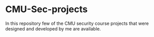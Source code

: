 # CMU-Sec-projects
In this repository few of the CMU security course projects that were designed and developed by me are available.
